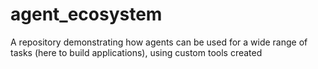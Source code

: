 # agent_ecosystem
A repository demonstrating how agents can be used  for a wide range of tasks (here to build applications), using custom tools created
